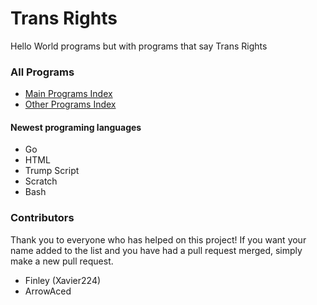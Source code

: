 # Trans Rights
Hello World programs but with programs that say Trans Rights
### All Programs
- [Main Programs Index](programs/programs.md)
- [Other Programs Index](programs/Other%20Programs/Other%20Programs.md)
#### Newest programing languages
- Go
- HTML
- Trump Script
- Scratch
- Bash
### Contributors
Thank you to everyone who has helped on this project!
If you want your name added to the list and you have had a pull request merged, simply make a new pull request.
- Finley (Xavier224)
- ArrowAced
